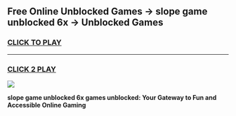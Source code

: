 
## Free Online Unblocked Games → slope game unblocked 6x → Unblocked Games
<h3>
<a href="https://premium.freeplayer.one?title=slope_game_unblocked_6x&ref=21F">CLICK TO PLAY</a></h3>
<hr>

<h3>
<a href="https://premium.freeplayer.one?title=slope_game_unblocked_6x&ref=21F">CLICK 2 PLAY</a>
  
</h3>

<a href="https://premium.freeplayer.one?title=slope_game_unblocked_6x&ref=21F/"><img src="https://clearcache.store/games.png"></a>


**slope game unblocked 6x games unblocked: Your Gateway to Fun and Accessible Online Gaming**
